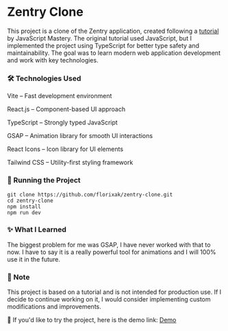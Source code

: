# Zentry Clone

This project is a clone of the Zentry application, created following a [tutorial](https://www.youtube.com/watch?v=zA9r5zTllx4&ab_channel=JavaScriptMastery) by JavaScript Mastery. The original tutorial used JavaScript, but I implemented the project using TypeScript for better type safety and maintainability. The goal was to learn modern web application development and work with key technologies.

### 🛠 Technologies Used

Vite – Fast development environment

React.js – Component-based UI approach

TypeScript – Strongly typed JavaScript

GSAP – Animation library for smooth UI interactions

React Icons – Icon library for UI elements

Tailwind CSS – Utility-first styling framework

### 🚀 Running the Project

```
git clone https://github.com/florixak/zentry-clone.git
cd zentry-clone
npm install
npm run dev
```
### ✨ What I Learned

The biggest problem for me was GSAP, I have never worked with that to now. I have to say it is a really powerful tool for animations and I will 100% use it in the future.

### 📌 Note

This project is based on a tutorial and is not intended for production use. If I decide to continue working on it, I would consider implementing custom modifications and improvements.

🔗 If you'd like to try the project, here is the demo link: [Demo](https://clone-of-zentry.netlify.app/)
